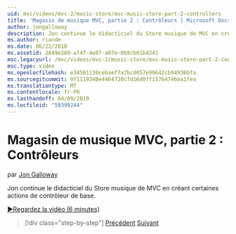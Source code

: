```yaml
---
uid: mvc/videos/mvc-2/music-store/mvc-music-store-part-2-controllers
title: 'Magasin de musique MVC, partie 2 : Contrôleurs | Microsoft Docs'
author: jongalloway
description: Jon continue le didacticiel du Store musique de MVC en créant certaines actions de contrôleur de base.
ms.author: riande
ms.date: 06/22/2010
ms.assetid: 2849e269-af4f-4e87-a07e-0b9cb01b4241
msc.legacyurl: /mvc/videos/mvc-2/music-store/mvc-music-store-part-2-controllers
msc.type: video
ms.openlocfilehash: e34581130cebaef7a7bcd057e99642cb94936bfa
ms.sourcegitcommit: 0f1119340e4464720cfd16d0ff15764746ea1fea
ms.translationtype: MT
ms.contentlocale: fr-FR
ms.lasthandoff: 04/09/2019
ms.locfileid: "59399244"
---
```

# <a name="mvc-music-store-part-2-controllers"></a>Magasin de musique MVC, partie 2 : Contrôleurs

par [Jon Galloway](https://github.com/jongalloway)

Jon continue le didacticiel du Store musique de MVC en créant certaines actions de contrôleur de base.

[&#9654;Regardez la vidéo (6 minutes)](https://channel9.msdn.com/Blogs/ASP-NET-Site-Videos/mvc-music-store-part-2-controllers)

> [!div class="step-by-step"]
> [Précédent](mvc-music-store-part-1-intro-tools-and-project-structure.md)
> [Suivant](mvc-music-store-part-3-views-and-viewmodels.md)
